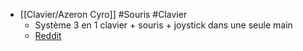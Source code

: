 - [[Clavier/Azeron Cyro]] #Souris #Clavier
	- Système 3 en 1 clavier + souris + joystick dans une seule main
	- [Reddit](https://www.reddit.com/r/ErgoMechKeyboards/comments/11rbtax/azeron_cyro/)
